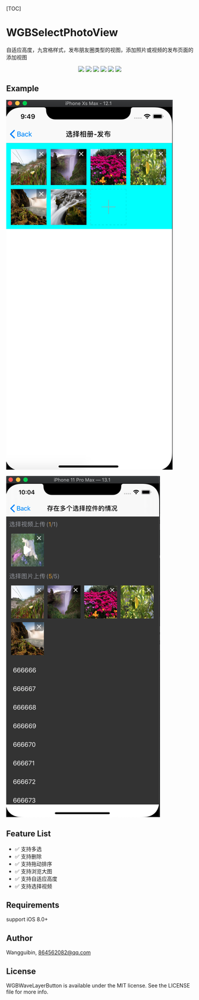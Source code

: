 [TOC]

# WGBSelectPhotoView
自适应高度，九宫格样式，发布朋友圈类型的视图，添加照片或视频的发布页面的添加视图 
<p align='center'>
<img src="https://img.shields.io/badge/build-passing-brightgreen.svg">
<!-- <a href="https://cocoapods.org/pods/WGBSelectPhotoView"> <img src="https://img.shields.io/cocoapods/v/WGBSelectPhotoView.svg?style=flat"> </a> -->
<img src="https://img.shields.io/badge/platform-iOS-ff69b4.svg">
<img src="https://img.shields.io/badge/language-Objective--C-orange.svg">
<a href=""><img src="https://img.shields.io/badge/license-MIT-000000.svg"></a>
<a href="http://wangguibin.github.io"><img src="https://img.shields.io/badge/Blog-CoderWGB-80d4f9.svg?style=flat"></a>
<img src="https://img.shields.io/badge/Enjoy-it%20!-brightgreen.svg?colorA=a0cd34">
</p>

## Example

![demo1](https://github.com/WangGuibin/WGBSelectPhotoView/blob/master/Exmple1.png)


![demo2](https://github.com/WangGuibin/WGBSelectPhotoView/blob/master/Exmple2.png)


## Feature List

- ✅ 支持多选  
- ✅ 支持删除
- ✅ 支持拖动排序
- ✅ 支持浏览大图 
- ✅ 支持自适应高度
- ✅ 支持选择视频


## Requirements

support iOS 8.0+

## Author

Wangguibin, 864562082@qq.com

## License

WGBWaveLayerButton is available under the MIT license. See the LICENSE file for more info.

